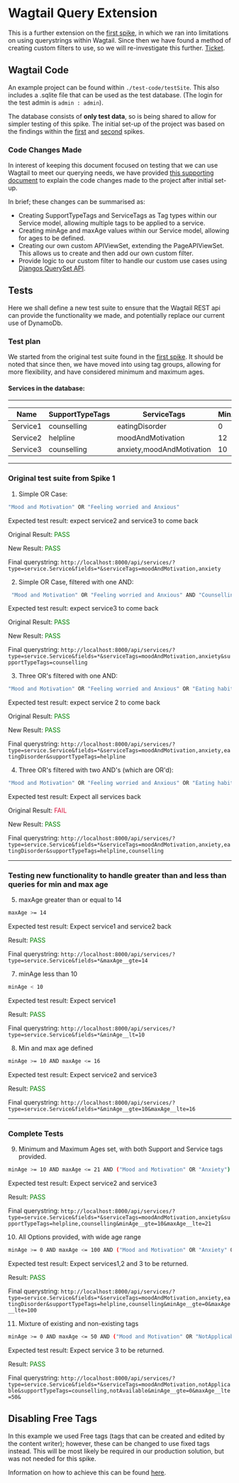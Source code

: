 # Wagtail Query Extension

This is a further extension on the [first spike](../1:Content_Query_and_Filtering/Content_Query_and_Filtering_Report.md), in which we ran into limitations on using querystrings within Wagtail. Since then we have found a method of creating custom filters to use, so we will re-investigate this further. [Ticket](https://trello.com/c/EdGhkte3/140-3-days-timebox-wagtail-query-extension).

## Wagtail Code

An example project can be found within `./test-code/testSite`. This also includes a .sqlite file that can be used as the test database. (The login for the test admin is `admin : admin`).

The database consists of **only test data**, so is being shared to allow for simpler testing of this spike. The initial set-up of the project was based on the findings within the [first](../1:Content_Query_and_Filtering/Content_Query_and_Filtering_Report.md) and [second](../2:Wagtail_Infrastructure_Requirements/Wagtail_Infrastructure_Requirements_Report.md) spikes.

### Code Changes Made

In interest of keeping this document focused on testing that we can use Wagtail to meet our querying needs, we have provided [this supporting document](./Supporting_Documents/Wagtail_Spike_5_Code_Changes.md) to explain the code changes made to the project after initial set-up.

In brief; these changes can be summarised as:

- Creating SupportTypeTags and ServiceTags as Tag types within our Service model, allowing multiple tags to be applied to a service.
- Creating minAge and maxAge values within our Service model, allowing for ages to be defined.
- Creating our own custom APIViewSet, extending the PageAPIViewSet. This allows us to create and then add our own custom filter.
- Provide logic to our custom filter to handle our custom use cases using [Djangos QuerySet API](https://docs.djangoproject.com/en/3.2/ref/models/querysets/).

## Tests

Here we shall define a new test suite to ensure that the Wagtail REST api can provide the functionality we made, and potentially replace our current use of DynamoDb.

### Test plan

We started from the original test suite found in the [first spike](../1:Content_Query_and_Filtering/Content_Query_and_Filtering_Report.md). It should be noted that since then, we have moved into using tag groups, allowing for more flexibility, and have considered minimum and maximum ages.

#### Services in the database:

---

| Name     | SupportTypeTags | ServiceTags               | MinAge | MaxAge |
| -------- | --------------- | ------------------------- | ------ | ------ |
| Service1 | counselling     | eatingDisorder            | 0      | 100    |
| Service2 | helpline        | moodAndMotivation         | 12     | 16     |
| Service3 | counselling     | anxiety,moodAndMotivation | 10     | 12     |

---

### Original test suite from Spike 1

1. Simple OR Case:

```bash
"Mood and Motivation" OR "Feeling worried and Anxious"
```

Expected test result: expect service2 and service3 to come back

Original Result: <span style="color:green">PASS</span>

New Result: <span style="color:green">PASS</span>

Final querystring: `http://localhost:8000/api/services/?type=service.Service&fields=*&serviceTags=moodAndMotivation,anxiety`

2. Simple OR Case, filtered with one AND:

```bash
 "Mood and Motivation" OR "Feeling worried and Anxious" AND "Counselling"
```

Expected test result: expect service3 to come back

Original Result: <span style="color:green">PASS</span>

New Result: <span style="color:green">PASS</span>

Final querystring: `http://localhost:8000/api/services/?type=service.Service&fields=*&serviceTags=moodAndMotivation,anxiety&supportTypeTags=counselling`

3. Three OR's filtered with one AND:

```bash
"Mood and Motivation" OR "Feeling worried and Anxious" OR "Eating habits or body image" AND "Helpline"
```

Expected test result: expect service 2 to come back

Original Result: <span style="color:green">PASS</span>

New Result: <span style="color:green">PASS</span>

Final querystring: `http://localhost:8000/api/services/?type=service.Service&fields=*&serviceTags=moodAndMotivation,anxiety,eatingDisorder&supportTypeTags=helpline`

4. Three OR's filtered with two AND's (which are OR'd):

```bash
"Mood and Motivation" OR "Feeling worried and Anxious" OR "Eating habits or body image" AND "Helpline" OR "Counselling"
```

Expected test result: Expect all services back

Original Result: <span style="color:crimson">FAIL</span>

New Result: <span style="color:green">PASS</span>

Final querystring: `http://localhost:8000/api/services/?type=service.Service&fields=*&serviceTags=moodAndMotivation,anxiety,eatingDisorder&supportTypeTags=helpline,counselling`

---

### Testing new functionality to handle greater than and less than queries for min and max age

5. maxAge greater than or equal to 14

```bash
maxAge >= 14
```

Expected test result: Expect service1 and service2 back

Result: <span style="color:green">PASS</span>

Final querystring: `http://localhost:8000/api/services/?type=service.Service&fields=*&maxAge__gte=14`

7. minAge less than 10

```bash
minAge < 10
```

Expected test result: Expect service1

Result: <span style="color:green">PASS</span>

Final querystring: `http://localhost:8000/api/services/?type=service.Service&fields=*&minAge__lt=10`

8. Min and max age defined

```bash
minAge >= 10 AND maxAge <= 16
```

Expected test result: Expect service2 and service3

Result: <span style="color:green">PASS</span>

Final querystring: `http://localhost:8000/api/services/?type=service.Service&fields=*&minAge__gte=10&maxAge__lte=16`

---

### Complete Tests

9. Minimum and Maximum Ages set, with both Support and Service tags provided.

```bash
minAge >= 10 AND maxAge <= 21 AND ("Mood and Motivation" OR "Anxiety") AND ("Helpline" OR "Counselling")
```

Expected test result: Expect service2 and service3

Result: <span style="color:green">PASS</span>

Final querystring: `http://localhost:8000/api/services/?type=service.Service&fields=*&serviceTags=moodAndMotivation,anxiety&supportTypeTags=helpline,counselling&minAge__gte=10&maxAge__lte=21`

10. All Options provided, with wide age range

```bash
minAge >= 0 AND maxAge <= 100 AND ("Mood and Motivation" OR "Anxiety" OR "Eating Disorder") AND ("Helpline" OR "Counselling")
```

Expected test result: Expect services1,2 and 3 to be returned.

Result: <span style="color:green">PASS</span>

Final querystring: `http://localhost:8000/api/services/?type=service.Service&fields=*&serviceTags=moodAndMotivation,anxiety,eatingDisorder&supportTypeTags=helpline,counselling&minAge__gte=0&maxAge__lte=100`

11. Mixture of existing and non-existing tags

```bash
minAge >= 0 AND maxAge <= 50 AND ("Mood and Motivation" OR "NotApplicable") AND ("Counselling" OR "NotAvailable")
```

Expected test result: Expect service 3 to be returned.

Result: <span style="color:green">PASS</span>

Final querystring: `http://localhost:8000/api/services/?type=service.Service&fields=*&serviceTags=moodAndMotivation,notApplicable&supportTypeTags=counselling,notAvailable&minAge__gte=0&maxAge__lte=50&`

## Disabling Free Tags

In this example we used Free tags (tags that can be created and edited by the content writer); however, these can be changed to use fixed tags instead. This will be most likely be required in our production solution, but was not needed for this spike.

Information on how to achieve this can be found [here](./Supporting_Documents/Wagtail_Disable_FreeTags.md).
